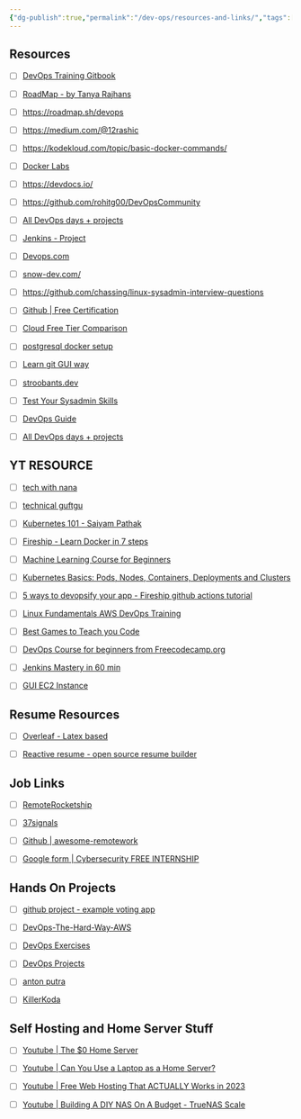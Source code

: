 ```yaml
---
{"dg-publish":true,"permalink":"/dev-ops/resources-and-links/","tags":["DevOps","#Resources_Links"],"noteIcon":""}
---
```



## Resources

- [ ] [DevOps Training Gitbook](https://tkssharma-devops.gitbook.io/devops-training/)
- [ ] [RoadMap - by Tanya Rajhans](https://whimsical.com/devops-roadmap-by-tanya-rajhans-Gzg5CcLQgAV8oUDbtdMXbk)
- [ ] https://roadmap.sh/devops
- [ ] https://medium.com/@12rashic
- [ ] https://kodekloud.com/topic/basic-docker-commands/
- [ ] [Docker Labs](https://kodekloud.com/topic/labs-basic-docker-commands-beta-3/)
- [ ] https://devdocs.io/
- [ ] https://github.com/rohitg00/DevOpsCommunity
- [ ] [All DevOps days + projects](https://medium.com/@saurabhdahibhate50)
- [ ] [Jenkins - Project](https://medium.com/@rajani103/jenkins-cicd-with-github-integration-c9790cd4d6fb)
- [ ] [Devops.com](https:/devops.com)
- [ ] [snow-dev.com/](https://snow-dev.com/)
- [ ] https://github.com/chassing/linux-sysadmin-interview-questions
- [ ] [Github | Free Certification](https://github.com/cloudcommunity/Free-Certifications)
- [ ] [Cloud Free Tier Comparison](https://github.com/cloudcommunity/Cloud-Free-Tier-Comparison)
- [ ] [postgresql docker setup](https://www.baeldung.com/ops/postgresql-docker-setup)
- [ ] [Learn git GUI way](https://learngitbranching.js.org/)
- [ ] [stroobants.dev](https://stroobants.dev/)
- [ ] [Test Your Sysadmin Skills](https://github.com/trimstray/test-your-sysadmin-skills)
- [ ] [DevOps Guide](https://github.com/Tikam02/DevOps-Guide)
- [ ] [All DevOps days + projects](https://medium.com/@saurabhdahibhate50)


## YT RESOURCE

- [ ] [tech with nana](https://tkssharma-devops.gitbook.io/devops-training/)
- [ ] [technical guftgu](https://www.youtube.com/watch?v=eX3ZimWWHh4&list=PLBGx66SQNZ8aPsFDwb79JrS2KQBTIZo10)
- [ ] [Kubernetes 101 - Saiyam Pathak](https://www.youtube.com/watch?v=PN3VqbZqmD8)
- [ ] [Fireship - Learn Docker in 7 steps](https://www.youtube.com/watch?v=gAkwW2tuIqE)
- [ ] [Machine Learning Course for Beginners](https://www.youtube.com/watch?v=NWONeJKn6kc)
- [ ] [Kubernetes Basics: Pods, Nodes, Containers, Deployments and Clusters](https://www.youtube.com/watch?v=B_X4l4HSgtc)
- [ ] [5 ways to devopsify your app - Fireship github actions tutorial](https://www.youtube.com/watch?v=eB0nUzAI7M8)
- [ ] [Linux Fundamentals AWS DevOps Training](https://www.youtube.com/watch?v=QZv9eQvr15I)
- [ ] [Best Games to Teach you Code](https://www.youtube.com/watch?v=A8SythA_P_U)
- [ ] [DevOps Course for beginners from Freecodecamp.org](https://youtu.be/j5Zsa_eOXeY)
- [ ] [Jenkins Mastery in 60 min](https://www.youtube.com/watch?v=GnlJfu1vfGE)
- [ ] [GUI EC2 Instance](https://www.youtube.com/watch?v=foCG_mH8bxk)


## Resume Resources

- [ ] [Overleaf - Latex based](https://www.overleaf.com/)
- [ ] [Reactive resume - open source resume builder](https://rxresu.me/)


## Job Links

- [ ] [RemoteRocketship](https://www.remoterocketship.com/)
- [ ] [37signals](https://37signals.com/)
- [ ] [Github | awesome-remotework](https://github.com/hugo53/awesome-RemoteWork)
- [ ] [Google form | Cybersecurity FREE INTERNSHIP](https://docs.google.com/forms/d/e/1FAIpQLSdddr_JaCY6zRFfm2dVMDm2tFmW1q3l-Oo5S2zoNeUKDV_CRw/viewform)


## Hands On Projects

- [ ] [github project - example voting app](https://github.com/dockersamples/example-voting-app)
- [ ] [DevOps-The-Hard-Way-AWS](https://github.com/AdminTurnedDevOps/DevOps-The-Hard-Way-AWS)
- [ ] [DevOps Exercises](https://github.com/bregman-arie/devops-exercises)
- [ ] [DevOps Projects](https://github.com/Abhinav-26/DevOps-Projects)
- [ ] [anton putra](https://github.com/antonputra/tutorials/blob/main/docs/contents.md)
- [ ] [KillerKoda](https://killerkoda.com)


## Self Hosting and Home Server Stuff

- [ ] [Youtube | The $0 Home Server](https://www.youtube.com/watch?v=IuRWqzfX1ik)
- [ ] [Youtube | Can You Use a Laptop as a Home Server?](https://www.youtube.com/watch?v=zzRo0unYOeE)
- [ ] [Youtube | Free Web Hosting That ACTUALLY Works in 2023](https://www.youtube.com/watch?v=rrHrcRMRTtQ)
- [ ] [Youtube | Building A DIY NAS On A Budget - TrueNAS Scale](https://www.youtube.com/watch?v=jf_5FaVFnrU)





